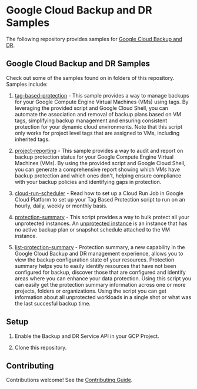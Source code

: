 # Google Cloud Backup and DR Samples

The following repository provides samples for [Google Cloud Backup and DR](https://cloud.google.com/backup-disaster-recovery/docs/concepts/backup-dr).

## Google Cloud Backup and DR Samples

Check out some of the samples found on in folders of this repository. Samples include:
1. [tag-based-protection](tag-based-protection) - This sample provides a way to manage backups for your Google Compute Engine Virtual Machines (VMs) using tags. By leveraging the provided script and Google Cloud Shell, you can automate the association and removal of backup plans based on VM tags, simplifying backup management and ensuring consistent protection for your dynamic cloud environments. Note that this script only works for project level tags that are assigned to VMs, including inherited tags.

1. [project-reporting](project-reporting) - This sample provides a way to audit and report on backup protection status for your Google Compute Engine Virtual Machines (VMs). By using the provided script and Google Cloud Shell, you can generate a comprehensive report showing which VMs have backup protection and which ones don't, helping ensure compliance with your backup policies and identifying gaps in protection.

1. [cloud-run-scheduler](cloud-run-scheduler) -  Read how to set up a Cloud Run Job in Google Cloud Platform to set up your Tag Based Protection script to run on an hourly, daily, weekly or monthly basis.

1. [protection-summary](protection-summary) -  This script provides a way to bulk protect all your unprotected instances. An [unprotected instance](https://cloud.google.com/backup-disaster-recovery/docs/backup-admin/protection-summary?_gl=1*1tsvrak*_ga*NzkzNTI2MzUuMTczOTQwNjczNQ..*_ga_WH2QY8WWF5*MTczOTQwNDU4Ni42LjEuMTczOTQwOTczNC40OC4wLjA.) is an instance that has no active backup plan or snapshot schedule attached to the VM instance.

1. [list-protection-summary](list-protection-summary) - Protection summary, a new capability in the Google Cloud Backup and DR management experience, allows you to view the backup configuration state of your resources. Protection summary helps you to easily identify resources that have not been configured for backup, discover those that are configured and identify areas where you can enhance your data protection.
   Using this script you can easily get the protection summary information across one or more projects, folders or organizations. Using the script you can get information about all unprotected workloads in a single shot or what was the last succesful backup time.

   
## Setup

1. Enable the Backup and DR Service API in your GCP Project. 

1. Clone this repository.


## Contributing

Contributions welcome! See the [Contributing Guide](CONTRIBUTING.md).
